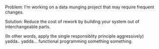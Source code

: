 Problem: I'm working on a data munging project that may require frequent
changes.

Solution: Reduce the cost of rework by building your system out of 
interchangeable parts.

(In other words, apply the single responsiblity principle aggressively)
yadda.. yadda... functional programming something something.
